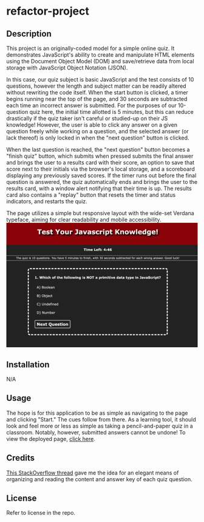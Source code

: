 # refactor-project

## Description

This project is an originally-coded model for a simple online quiz. It demonstrates JavaScript's ability to create and manipulate HTML elements using the Document Object Model (DOM) and save/retrieve data from local storage with JavaScript Object Notation (JSON).

In this case, our quiz subject is basic JavaScript and the test consists of 10 questions, however the length and subject matter can be readily altered without rewriting the code itself. When the start button is clicked, a timer begins running near the top of the page, and 30 seconds are subtracted each time an incorrect answer is submitted. For the purposes of our 10-question quiz here, the initial time allotted is 5 minutes, but this can reduce drastically if the quiz taker isn't careful or studied-up on their JS knowledge! However, the user is able to click any answer on a given question freely while working on a question, and the selected answer (or lack thereof) is only locked in when the "next question" button is clicked. 

When the last question is reached, the "next question" button becomes a "finish quiz" button, which submits when pressed submits the final answer and brings the user to a results card with their score, an option to save that score next to their initials via the browser's local storage, and a scoreboard displaying any previously saved scores. If the timer runs out before the final question is answered, the quiz automatically ends and brings the user to the results card, with a window alert notifying that their time is up. The results card also contains a "replay" button that resets the timer and status indicators, and restarts the quiz.

The page utilizes a simple but responsive layout with the wide-set Verdana typeface, aiming for clear readability and mobile accessibility. ![Sample screenshot of deployed site](./assets/images/sample.png)

## Installation

N/A

## Usage

The hope is for this application to be as simple as navigating to the page and clicking "Start." The cues follow from there. As a learning tool, it should look and feel more or less as simple as taking a pencil-and-paper quiz in a classroom. Notably, however, submitted answers cannot be undone! To view the deployed page, [click here](https://altavada.github.io/js-knowledge-check/).

## Credits

[This StackOverflow thread](https://stackoverflow.com/questions/37077617/javascript-store-multiple-objects-in-array-and-access-their-properties-via) gave me the idea for an elegant means of organizing and reading the content and answer key of each quiz question.

## License

Refer to license in the repo.
